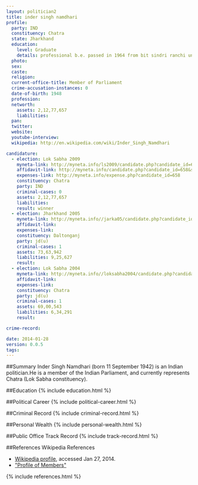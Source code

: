 ```yaml
---
layout: politician2
title: inder singh namdhari
profile: 
  party: IND
  constituency: Chatra
  state: Jharkhand
  education: 
    level: Graduate
    details: professional b.e. passed in 1964 from bit sindri ranchi university
  photo: 
  sex: 
  caste: 
  religion: 
  current-office-title: Member of Parliament
  crime-accusation-instances: 0
  date-of-birth: 1948
  profession: 
  networth: 
    assets: 2,12,77,657
    liabilities: 
  pan: 
  twitter: 
  website: 
  youtube-interview: 
  wikipedia: http://en.wikipedia.com/wiki/Inder_Singh_Namdhari

candidature: 
  - election: Lok Sabha 2009
    myneta-link: http://myneta.info/ls2009/candidate.php?candidate_id=658
    affidavit-link: http://myneta.info/candidate.php?candidate_id=658&scan=original
    expenses-link: http://myneta.info/expense.php?candidate_id=658
    constituency: Chatra 
    party: IND
    criminal-cases: 0
    assets: 2,12,77,657
    liabilities: 
    result: winner 
  - election: Jharkhand 2005
    myneta-link: http://myneta.info//jarka05/candidate.php?candidate_id=103
    affidavit-link: 
    expenses-link: 
    constituency: Daltonganj 
    party: jd(u)
    criminal-cases: 1
    assets: 73,63,942
    liabilities: 9,25,627
    result:  
  - election: Lok Sabha 2004
    myneta-link: http://myneta.info//loksabha2004/candidate.php?candidate_id=1460
    affidavit-link: 
    expenses-link: 
    constituency: Chatra 
    party: jd(u)
    criminal-cases: 1
    assets: 69,00,543
    liabilities: 6,34,291
    result:  

crime-record: 

date: 2014-01-28
version: 0.0.5
tags: 
---
```

##Summary
Inder Singh Namdhari (born 11 September 1942) is an Indian politician.He is a member of the Indian Parliament, and currently represents Chatra (Lok Sabha constituency).


##Education
{% include education.html %}


##Political Career
{% include political-career.html %}


##Criminal Record
{% include criminal-record.html %}


##Personal Wealth
{% include personal-wealth.html %}


##Public Office Track Record
{% include track-record.html %}


##References
Wikipedia References
- [Wikipedia profile]({{page.profile.wikipedia}}), accessed Jan 27, 2014.
- ["Profile of Members"][wiki1]

[wiki1]: http://164.100.47.132/LssNew/Members/Biography.aspx?mpsno=4325


{% include references.html %}